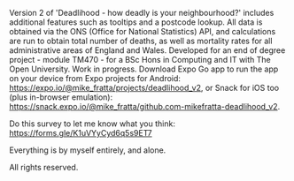 Version 2 of 'Deadlihood - how deadly is your neighbourhood?' includes additional features such as tooltips and a postcode lookup. All data is obtained via the ONS (Office for National Statistics) API, and calculations are run to obtain total number of deaths, as well as mortality rates for all administrative areas of England and Wales. Developed for an end of degree project - module TM470 - for a BSc Hons in Computing and IT with The Open University. Work in progress. Download Expo Go app to run the app on your device from Expo projects for Android: https://expo.io/@mike_fratta/projects/deadlihood_v2, or Snack for iOS too (plus in-browser emulation): https://snack.expo.io/@mike_fratta/github.com-mikefratta-deadlihood_v2.

Do this survey to let me know what you think: https://forms.gle/K1uVYyCyd6q5s9ET7 

Everything is by myself entirely, and alone.

All rights reserved.

